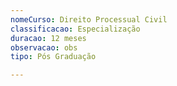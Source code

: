 ```yaml
---
nomeCurso: Direito Processual Civil
classificacao: Especialização
duracao: 12 meses
observacao: obs
tipo: Pós Graduação

---
```


